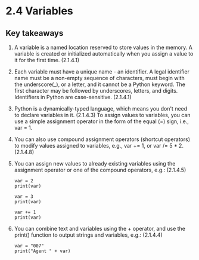# 2.4 Variables

## Key takeaways

1. A variable is a named location reserved to store values in the memory. A variable is created or initialized
   automatically when you assign a value to it for the first time. (2.1.4.1)

2. Each variable must have a unique name - an identifier. A legal identifier name must be a non-empty sequence of
   characters, must begin with the underscore(_), or a letter, and it cannot be a Python keyword. The first character
   may be followed by underscores, letters, and digits. Identifiers in Python are case-sensitive. (2.1.4.1)

3. Python is a dynamically-typed language, which means you don't need to declare variables in it. (2.1.4.3) To assign
   values to variables, you can use a simple assignment operator in the form of the equal (=) sign, i.e., var = 1.

4. You can also use compound assignment operators (shortcut operators) to modify values assigned to variables, e.g., var
   += 1, or var /= 5 * 2. (2.1.4.8)

5. You can assign new values to already existing variables using the assignment operator or one of the compound
   operators, e.g.: (2.1.4.5)

    ```
    var = 2
    print(var)
    
    var = 3
    print(var)
    
    var += 1
    print(var)
    ```

6. You can combine text and variables using the + operator, and use the print() function to output strings and
   variables, e.g.: (2.1.4.4)

    ```
    var = "007"
    print("Agent " + var)
    ```
    